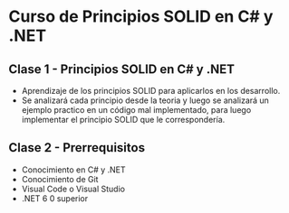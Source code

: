 # Curso de Principios SOLID en C# y .NET

## Clase 1 - Principios SOLID en C# y .NET

- Aprendizaje de los principios SOLID para aplicarlos en los desarrollo.
- Se analizará cada principio desde la teoria y luego se analizará un ejemplo practico en un código mal implementado, para luego implementar el principio SOLID que le correspondería.

## Clase 2 - Prerrequisitos

- Conocimiento en C# y .NET
- Conocimiento de Git
- Visual Code o Visual Studio
- .NET 6 0 superior

